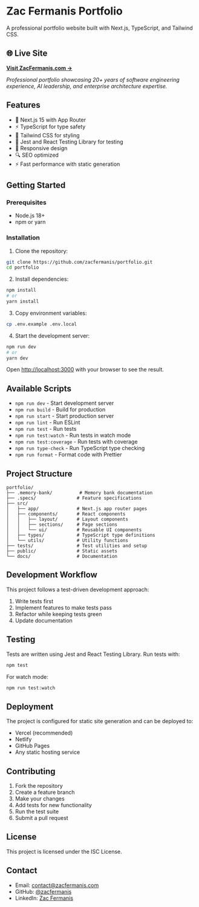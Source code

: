 # Zac Fermanis Portfolio

A professional portfolio website built with Next.js, TypeScript, and Tailwind CSS.

## 🌐 Live Site

**[Visit ZacFermanis.com →](https://zacfermanis.com)**

*Professional portfolio showcasing 20+ years of software engineering experience, AI leadership, and enterprise architecture expertise.*

## Features

- 🚀 Next.js 15 with App Router
- ⚡ TypeScript for type safety
- 🎨 Tailwind CSS for styling
- 🧪 Jest and React Testing Library for testing
- 📱 Responsive design
- 🔍 SEO optimized
- ⚡ Fast performance with static generation

## Getting Started

### Prerequisites

- Node.js 18+ 
- npm or yarn

### Installation

1. Clone the repository:
```bash
git clone https://github.com/zacfermanis/portfolio.git
cd portfolio
```

2. Install dependencies:
```bash
npm install
# or
yarn install
```

3. Copy environment variables:
```bash
cp .env.example .env.local
```

4. Start the development server:
```bash
npm run dev
# or
yarn dev
```

Open [http://localhost:3000](http://localhost:3000) with your browser to see the result.

## Available Scripts

- `npm run dev` - Start development server
- `npm run build` - Build for production
- `npm run start` - Start production server
- `npm run lint` - Run ESLint
- `npm run test` - Run tests
- `npm run test:watch` - Run tests in watch mode
- `npm run test:coverage` - Run tests with coverage
- `npm run type-check` - Run TypeScript type checking
- `npm run format` - Format code with Prettier

## Project Structure

```
portfolio/
├── .memory-bank/          # Memory bank documentation
├── .specs/               # Feature specifications
├── src/
│   ├── app/              # Next.js app router pages
│   ├── components/       # React components
│   │   ├── layout/       # Layout components
│   │   ├── sections/     # Page sections
│   │   └── ui/           # Reusable UI components
│   ├── types/            # TypeScript type definitions
│   └── utils/            # Utility functions
├── tests/                # Test utilities and setup
├── public/               # Static assets
└── docs/                 # Documentation
```

## Development Workflow

This project follows a test-driven development approach:

1. Write tests first
2. Implement features to make tests pass
3. Refactor while keeping tests green
4. Update documentation

## Testing

Tests are written using Jest and React Testing Library. Run tests with:

```bash
npm test
```

For watch mode:
```bash
npm run test:watch
```

## Deployment

The project is configured for static site generation and can be deployed to:

- Vercel (recommended)
- Netlify
- GitHub Pages
- Any static hosting service

## Contributing

1. Fork the repository
2. Create a feature branch
3. Make your changes
4. Add tests for new functionality
5. Run the test suite
6. Submit a pull request

## License

This project is licensed under the ISC License.

## Contact

- Email: contact@zacfermanis.com
- GitHub: [@zacfermanis](https://github.com/zacfermanis)
- LinkedIn: [Zac Fermanis](https://linkedin.com/in/zacfermanis)
